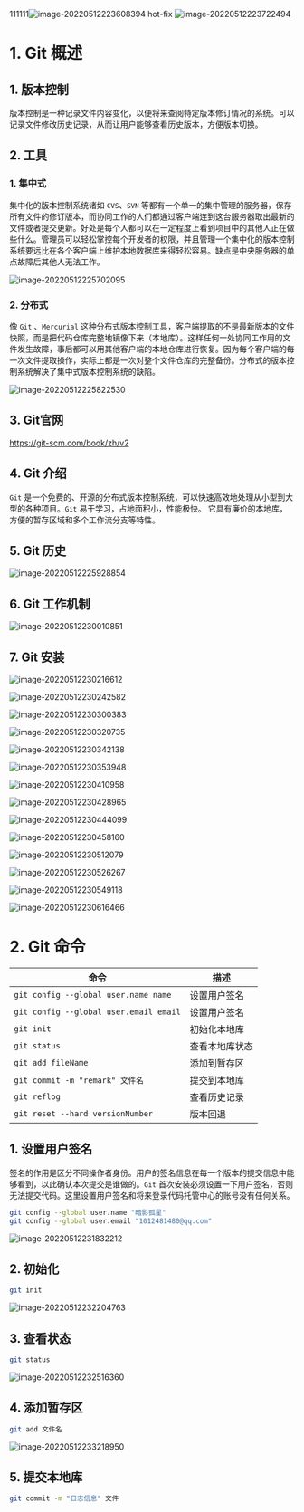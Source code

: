111111![image-20220512223608394](img/image-20220512223608394.png)
hot-fix
![image-20220512223722494](img/image-20220512223722494.png)

# 1. Git 概述

## 1. 版本控制

版本控制是一种记录文件内容变化，以便将来查阅特定版本修订情况的系统。可以记录文件修改历史记录，从而让用户能够查看历史版本，方便版本切换。

## 2. 工具

### 1. 集中式

集中化的版本控制系统诸如 `CVS`、`SVN` 等都有一个单一的集中管理的服务器，保存所有文件的修订版本，而协同工作的人们都通过客户端连到这台服务器取出最新的文件或者提交更新。好处是每个人都可以在一定程度上看到项目中的其他人正在做些什么。管理员可以轻松掌控每个开发者的权限，并且管理一个集中化的版本控制系统要远比在各个客户端上维护本地数据库来得轻松容易。缺点是中央服务器的单点故障后其他人无法工作。

![image-20220512225702095](img/image-20220512225702095.png)

### 2. 分布式

像 `Git` 、`Mercurial` 这种分布式版本控制工具，客户端提取的不是最新版本的文件快照，而是把代码仓库完整地镜像下来（本地库）。这样任何一处协同工作用的文件发生故障，事后都可以用其他客户端的本地仓库进行恢复。因为每个客户端的每一次文件提取操作，实际上都是一次对整个文件仓库的完整备份。分布式的版本控制系统解决了集中式版本控制系统的缺陷。

![image-20220512225822530](img/image-20220512225822530.png)



## 3. Git官网

https://git-scm.com/book/zh/v2

## 4. Git 介绍

`Git` 是一个免费的、开源的分布式版本控制系统，可以快速高效地处理从小型到大型的各种项目。`Git` 易于学习，占地面积小，性能极快。 它具有廉价的本地库，方便的暂存区域和多个工作流分支等特性。

## 5. Git 历史

![image-20220512225928854](img/image-20220512225928854.png)

## 6. Git 工作机制

![image-20220512230010851](img/image-20220512230010851.png)

## 7. Git 安装

![image-20220512230216612](img/image-20220512230216612.png)

![image-20220512230242582](img/image-20220512230242582.png)

![image-20220512230300383](img/image-20220512230300383.png)

![image-20220512230320735](img/image-20220512230320735.png)

![image-20220512230342138](img/image-20220512230342138.png)

![image-20220512230353948](img/image-20220512230353948.png)

![image-20220512230410958](img/image-20220512230410958.png)

![image-20220512230428965](img/image-20220512230428965.png)

![image-20220512230444099](img/image-20220512230444099.png)

![image-20220512230458160](img/image-20220512230458160.png)

![image-20220512230512079](img/image-20220512230512079.png)

![image-20220512230526267](img/image-20220512230526267.png)

![image-20220512230549118](img/image-20220512230549118.png)

![image-20220512230616466](img/image-20220512230616466.png)

# 2. Git 命令

| 命令                                   | 描述           |
| -------------------------------------- | -------------- |
| `git config --global user.name name`   | 设置用户签名   |
| `git config --global user.email email` | 设置用户签名   |
| `git init`                             | 初始化本地库   |
| `git status`                           | 查看本地库状态 |
| `git add fileName `                    | 添加到暂存区   |
| `git commit -m "remark" 文件名 `       | 提交到本地库   |
| `git reflog `                          | 查看历史记录   |
| `git reset --hard versionNumber `      | 版本回退       |

## 1. 设置用户签名

签名的作用是区分不同操作者身份。用户的签名信息在每一个版本的提交信息中能够看到，以此确认本次提交是谁做的。`Git` 首次安装必须设置一下用户签名，否则无法提交代码。这里设置用户签名和将来登录代码托管中心的账号没有任何关系。

```bash
git config --global user.name "暗影孤星"
git config --global user.email "1012481480@qq.com"
```

![image-20220512231832212](img/image-20220512231832212.png)

## 2. 初始化

```bash
git init
```

![image-20220512232204763](img/image-20220512232204763.png)

## 3. 查看状态

```bash
git status
```

![image-20220512232516360](img/image-20220512232516360.png)

## 4. 添加暂存区

```bash
git add 文件名
```

![image-20220512233218950](img/image-20220512233218950.png)

## 5. 提交本地库

```bash
git commit -m "日志信息" 文件
```

